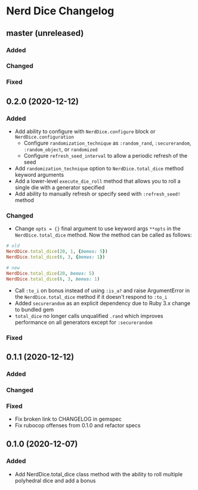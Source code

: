# Nerd Dice Changelog

## master \(unreleased\)
### Added
### Changed
### Fixed

## 0.2.0 \(2020-12-12\)
### Added
* Add ability to configure with `NerdDice.configure` block or `NerdDice.configuration`
  - Configure `randomization_technique` as `:random_rand`, `:securerandom`, `:random_object`, or `randomized`
  - Configure `refresh_seed_interval` to allow a periodic refresh of the seed
* Add `randomization_technique` option to `NerdDice.total_dice` method keyword arguments
* Add a lower-level `execute_die_roll` method that allows you to roll a single die with a generator specified
* Add ability to manually refresh or specify seed with `:refresh_seed!` method
### Changed
* Change `opts = {}` final argument to use keyword args `**opts` in the `NerdDice.total_dice` method. Now the method can be called as follows:
```ruby
# old
NerdDice.total_dice(20, 1, {bonus: 5})
NerdDice.total_dice(6, 3, {bonus: 1})

# new
NerdDice.total_dice(20, bonus: 5)
NerdDice.total_dice(6, 3, bonus: 1)
```
* Call `:to_i` on bonus instead of using `:is_a?` and raise ArgumentError in the `NerdDice.total_dice` method if it doesn't respond to `:to_i`
* Added `securerandom` as an explicit dependency due to Ruby 3.x change to bundled gem
* `total_dice` no longer calls unqualified `.rand` which improves performance on all generators except for `:securerandom`
### Fixed

## 0.1.1 \(2020-12-12\)
### Added
### Changed
### Fixed
* Fix broken link to CHANGELOG in gemspec
* Fix rubocop offenses from 0.1.0 and refactor specs

## 0.1.0 \(2020-12-07\)

### Added
* Add NerdDice.total_dice class method with the ability to roll multiple polyhedral dice and add a bonus

